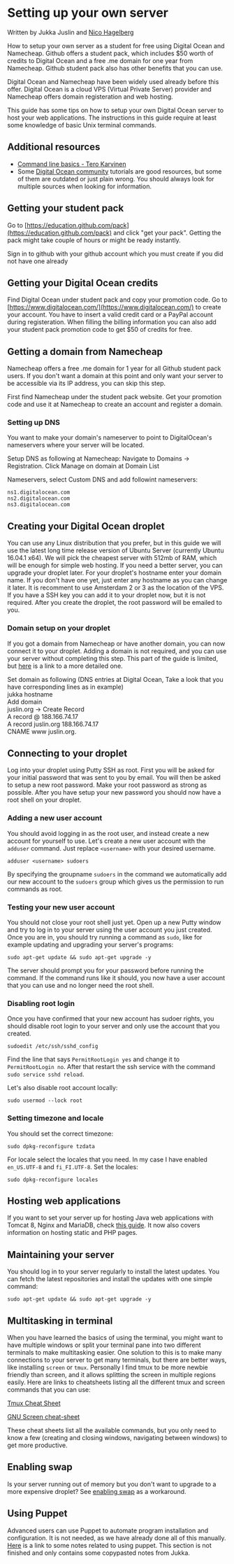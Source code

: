 # Setting up your own server
Written by Jukka Juslin and [Nico Hagelberg](https://github.com/nicougit/)

How to setup your own server as a student for free using Digital Ocean and Namecheap. Github offers a student pack, which includes $50 worth of credits to Digital Ocean and a free .me domain for one year from Namecheap. Github student pack also has other benefits that you can use.

Digital Ocean and Namecheap have been widely used already before this offer. Digital Ocean is a cloud VPS (Virtual Private Server) provider and Namecheap offers domain registeration and web hosting. 

This guide has some tips on how to setup your own Digital Ocean server to host your web applications. The instructions in this guide require at least some knowledge of basic Unix terminal commands.

## Additional resources

* [Command line basics - Tero Karvinen](http://terokarvinen.com/2009/command-line-basics-4)
* Some [Digital Ocean community](https://www.digitalocean.com/community) tutorials are good resources, but some of them are outdated or just plain wrong. You should always look for multiple sources when looking for information.

## Getting your student pack
Go to [https://education.github.com/pack](https://education.github.com/pack) and click "get your pack". Getting the pack might take couple of hours or might be ready instantly.

Sign in to github with your github account which you must create if you did not have one already  

## Getting your Digital Ocean credits

Find Digital Ocean under student pack and copy your promotion code. Go to [https://www.digitalocean.com/](https://www.digitalocean.com/) to create your account. You have to insert a valid credit card or a PayPal account during registeration. When filling the billing information you can also add your student pack promotion code to get $50 of credits for free.

## Getting a domain from Namecheap
Namecheap offers a free .me domain for 1 year for all Github student pack users. If you don't want a domain at this point and only want your server to be accessible via its IP address, you can skip this step.

First find Namecheap under the student pack website. Get your promotion code and use it at Namecheap to create an account and register a domain.

### Setting up DNS
You want to make your domain's nameserver to point to DigitalOcean's nameservers where your server will be located.

Setup DNS as following at Namecheap: Navigate to Domains -> Registration. Click Manage on domain at Domain List

Nameservers, select Custom DNS and add followint nameservers:
```
ns1.digitalocean.com
ns2.digitalocean.com
ns3.digitalocean.com
```

## Creating your Digital Ocean droplet

You can use any Linux distribution that you prefer, but in this guide we will use the latest long time release version of Ubuntu Server (currently Ubuntu 16.04.1 x64). We will pick the cheapest server with 512mb of RAM, which will be enough for simple web hosting. If you need a better server, you can upgrade your droplet later. For your droplet's hostname enter your domain name. If you don't have one yet, just enter any hostname as you can change it later. It is recomment to use Amsterdam 2 or 3 as the location of the VPS. If you have a SSH key you can add it to your droplet now, but it is not required. After you create the droplet, the root password will be emailed to you.

### Domain setup on your droplet

If you got a domain from Namecheap or have another domain, you can now connect it to your droplet. Adding a domain is not required, and you can use your server without completing this step. This part of the guide is limited, but [here](https://www.digitalocean.com/community/tutorials/how-to-set-up-a-host-name-with-digitalocean) is a link to a more detailed one.

Set domain as following (DNS entries at Digital Ocean, Take a look that you have corresponding lines as in example)  
jukka hostname  
Add domain  
juslin.org -> Create Record  
A record @ 188.166.74.17  
A record juslin.org 188.166.74.17  
CNAME www juslin.org.  

## Connecting to your droplet
Log into your droplet using Putty SSH as root. First you will be asked for your initial password that was sent to you by email. You will then be asked to setup a new root password. Make your root password as strong as possible. After you have setup your new password you should now have a root shell on your droplet.

### Adding a new user account
You should avoid logging in as the root user, and instead create a new account for yourself to use. Let's create a new user account with the `adduser` command. Just replace `<username>` with your desired username.
```
adduser <username> sudoers
```
By specifying the groupname `sudoers` in the command we automatically add our new account to the `sudoers` group which gives us the permission to run commands as root.

### Testing your new user account
You should not close your root shell just yet. Open up a new Putty window and try to log in to your server using the user account you just created. Once you are in, you should try running a command as `sudo`, like for example updating and upgrading your server's programs:
```
sudo apt-get update && sudo apt-get upgrade -y
```
The server should prompt you for your password before running the command. If the command runs like it should, you now have a user account that you can use and no longer need the root shell.

### Disabling root login
Once you have confirmed that your new account has sudoer rights, you should disable root login to your server and only use the account that you created.
```
sudoedit /etc/ssh/sshd_config  
```
Find the line that says `PermitRootLogin yes` and change it to `PermitRootLogin no`. After that restart the ssh service with the command `sudo service sshd reload`.

Let's also disable root account locally:
```
sudo usermod --lock root
```

### Setting timezone and locale
You should set the correct timezone:
```
sudo dpkg-reconfigure tzdata
```
For locale select the locales that you need. In my case I have enabled `en_US.UTF-8` and `fi_FI.UTF-8`. Set the locales:
```
sudo dpkg-reconfigure locales
```

## Hosting web applications
If you want to set your server up for hosting Java web applications with Tomcat 8, Nginx and MariaDB, check [this guide](https://github.com/jusju/ownserver/blob/master/webservers.md). It now also covers information on hosting static and PHP pages.

## Maintaining your server

You should log in to your server regularly to install the latest updates. You can fetch the latest repositories and install the updates with one simple command:
```
sudo apt-get update && sudo apt-get upgrade -y
```

## Multitasking in terminal
When you have learned the basics of using the terminal, you might want to have multiple windows or split your terminal pane into two different terminals to make multitasking easier. One solution to this is to make many connections to your server to get many terminals, but there are better ways, like installing `screen` or `tmux`. Personally I find tmux to be more newbie friendly than screen, and it allows splitting the screen in multiple regions easily. Here are links to cheatsheets listing all the different tmux and screen commands that you can use:

[Tmux Cheat Sheet](http://tmuxcheatsheet.com/)

[GNU Screen cheat-sheet](http://neophob.com/2007/04/gnu-screen-cheat-sheet/)

These cheat sheets list all the available commands, but you only need to know a few (creating and closing windows, navigating between windows) to get more productive.

## Enabling swap
Is your server running out of memory but you don't want to upgrade to a more expensive droplet? See [enabling swap](https://github.com/jusju/ownserver/blob/master/enabling_swap.md) as a workaround.

## Using Puppet
Advanced users can use Puppet to automate program installation and configuration. It is not needed, as we have already done all of this manually. [Here](https://github.com/jusju/ownserver/blob/master/puppet.md) is a link to some notes related to using puppet. This section is not finished and only contains some copypasted notes from Jukka.
